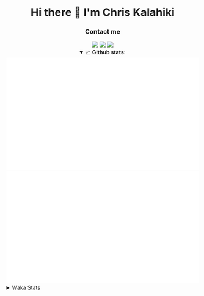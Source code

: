 <div align="center">
 <h1>Hi there 👋 I'm Chris Kalahiki</h1>
 <h3>Contact me</h3>
 <a href="mailto:chris.kalahiki@gmail.com"><img src="https://img.shields.io/badge/gmail-%23D14836.svg?&style=for-the-badge&logo=gmail&logoColor=white"/></a>
 <a href="https://twitter.com/ChrisKalahiki"><img src="https://img.shields.io/badge/twitter-%231DA1F2.svg?&style=for-the-badge&logo=twitter&logoColor=white"/></a>
 <a href="https://www.linkedin.com/in/ChrisKalahiki"><img src="https://img.shields.io/badge/linkedin-%230077B5.svg?&style=for-the-badge&logo=linkedin&logoColor=white"/></a>
<details open>
  <summary>📈 <b>Github stats:</b></summary>
  <img src="https://github.com/ChrisKalahiki/github-stats/blob/master/generated/overview.svg"/>
  <img src="https://github.com/ChrisKalahiki/github-stats/blob/master/generated/languages.svg"/>
</details>
</div>

<details>
  <summary>Waka Stats</summary>
<!--START_SECTION:waka-->
**🐱 My GitHub Data** 

> 🏆 7 Contributions in the Year 2022
 > 
> 📦 6.0 MB Used in GitHub's Storage 
 > 
> 💼 Opted to Hire
 > 
> 📜 27 Public Repositories 
 > 
> 🔑 22 Private Repositories  
 > 
**I'm an Early 🐤** 

```text
🌞 Morning    94 commits     ██████░░░░░░░░░░░░░░░░░░░   24.04% 
🌆 Daytime    116 commits    ███████░░░░░░░░░░░░░░░░░░   29.67% 
🌃 Evening    159 commits    ██████████░░░░░░░░░░░░░░░   40.66% 
🌙 Night      22 commits     █░░░░░░░░░░░░░░░░░░░░░░░░   5.63%

```
📅 **I'm Most Productive on Sunday** 

```text
Monday       50 commits     ███░░░░░░░░░░░░░░░░░░░░░░   12.79% 
Tuesday      42 commits     ██░░░░░░░░░░░░░░░░░░░░░░░   10.74% 
Wednesday    74 commits     ████░░░░░░░░░░░░░░░░░░░░░   18.93% 
Thursday     59 commits     ███░░░░░░░░░░░░░░░░░░░░░░   15.09% 
Friday       48 commits     ███░░░░░░░░░░░░░░░░░░░░░░   12.28% 
Saturday     14 commits     █░░░░░░░░░░░░░░░░░░░░░░░░   3.58% 
Sunday       104 commits    ██████░░░░░░░░░░░░░░░░░░░   26.6%

```


📊 **This Week I Spent My Time On** 

```text
⌚︎ Time Zone: America/Chicago

💬 Programming Languages: 
Python                   2 hrs 14 mins       ██████████████████░░░░░░░   73.8% 
Other                    33 mins             ████░░░░░░░░░░░░░░░░░░░░░   18.51% 
Text                     14 mins             ██░░░░░░░░░░░░░░░░░░░░░░░   7.69%

🔥 Editors: 
VS Code                  3 hrs 2 mins        █████████████████████████   100.0%

🐱‍💻 Projects: 
clemson-breast-cancer    2 hrs 44 mins       ██████████████████████░░░   90.14% 
adventofcode2021solutions15 mins             ██░░░░░░░░░░░░░░░░░░░░░░░   8.28% 
lime                     2 mins              ░░░░░░░░░░░░░░░░░░░░░░░░░   1.58% 
anime-recommendations    0 secs              ░░░░░░░░░░░░░░░░░░░░░░░░░   0.0%

💻 Operating System: 
Linux                    3 hrs 2 mins        █████████████████████████   100.0%

```

**I Mostly Code in Python** 

```text
Python                   13 repos            ██████░░░░░░░░░░░░░░░░░░░   27.08% 
C#                       10 repos            █████░░░░░░░░░░░░░░░░░░░░   20.83% 
Jupyter Notebook         10 repos            █████░░░░░░░░░░░░░░░░░░░░   20.83% 
JavaScript               4 repos             ██░░░░░░░░░░░░░░░░░░░░░░░   8.33% 
HTML                     2 repos             █░░░░░░░░░░░░░░░░░░░░░░░░   4.17%

```


**Timeline**

![Chart not found](https://raw.githubusercontent.com/ChrisKalahiki/ChrisKalahiki/main/charts/bar_graph.png) 


 Last Updated on 08/01/2022
<!--END_SECTION:waka-->
</details>

